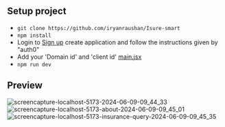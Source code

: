 ## Setup project

- `git clone https://github.com/iryanraushan/Isure-smart`
- `npm install`
- Login to [Sign up](https://auth0.com/) create application and follow the instructions given by "auth0"
- Add your 'Domain id' and 'client id' [main.jsx](./src/main.jsx)
- `npm run dev`

## Preview

![screencapture-localhost-5173-2024-06-09-09_44_33](https://github.com/iryanraushan/Isure-smart/assets/83304272/4f48cc0d-6d91-43c4-aaa7-b6028b733257)
![screencapture-localhost-5173-about-2024-06-09-09_45_01](https://github.com/iryanraushan/Isure-smart/assets/83304272/55016ae7-b181-46f7-9b86-2c46a7f5c333)
![screencapture-localhost-5173-insurance-query-2024-06-09-09_45_35](https://github.com/iryanraushan/Isure-smart/assets/83304272/6adf725a-0f78-4eee-8732-2a21db6fa88e)
